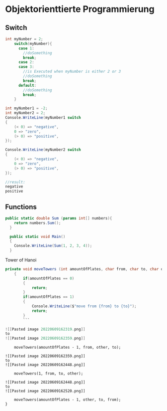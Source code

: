 # Objektorienttierte Programmierung

## Switch

```c#
int myNumber = 2;
    switch(myNumber){
      case 1:
        //doSomething
        break;
      case 2:
      case 3:
        //is Executed when myNumber is either 2 or 3
        //doSomething 
        break;
      default:
        //doSomething
        break;
    }
```

```c#
int myNumber1 = -2;
int myNumber2 = 2;
Console.WriteLine(myNumber1 switch
{
    (< 0) => "negative",
    0 => "zero",
    (> 0) => "positive",
});

Console.WriteLine(myNumber2 switch
{
    (< 0) => "negative",
    0 => "zero",
    (> 0) => "positive",
});

//result:
negative
positive
```

## Functions

```C#
public static double Sum (params int[] numbers){
    return numbers.Sum();
  }

  public static void Main()
  {
    Console.WriteLine(Sum(1, 2, 3, 4));
  }
```

Tower of Hanoi
```C#
private void moveTowers (int amountOfPlates, char from, char to, char other)
    {
        if(amountOfPlates == 0)
        {
            return;
        }
        if(amountOfPlates == 1)
        {
            Console.WriteLine($"move from {from} to {to}");
            return;
        }
        ```

![[Pasted image 20220609162319.png]]
to
![[Pasted image 20220609162359.png]]

```
        moveTowers(amountOfPlates - 1, from, other, to);
```
![[Pasted image 20220609162359.png]]
to
![[Pasted image 20220609162448.png]]
```
        moveTowers(1, from, to, other);
```
![[Pasted image 20220609162448.png]]
to
![[Pasted image 20220609162520.png]]
```
        moveTowers(amountOfPlates - 1, other, to, from);
    }
```